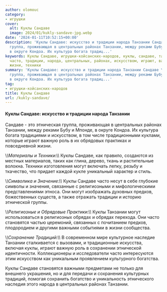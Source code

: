 ```yaml
---
author: olomouc
category:
- игрушки
cover:
  alt: Куклы Сандаве
  image: 2024/01/kukly-sandave-jpg.webp
date: '2024-01-11T10:52:15+00:00'
description: 'Куклы Сандаве: искусство и традиции народа Танзании Сандаве \- это этническая
  группа, проживающая в центральных районах Танзании, между реками Бубу и Мпонде,
  в округе Кондоа. Их культура богата традиц...'
keywords: Куклы Сандаве, игрушки-койсанских-народов, куклы, сандаве, танзании, могут,
  часто, традиции, народа, центральных, районах, искусством, играют, важную, роль,
  жизни, техники
summary: 'Куклы Сандаве: искусство и традиции народа Танзании Сандаве \- это этническая
  группа, проживающая в центральных районах Танзании, между реками Бубу и Мпонде,
  в округе Кондоа. Их культура богата традиц...'
tag:
- игрушки-койсанских-народов
title: Куклы Сандаве
url: /kukly-sandave/
---
```


#### Куклы Сандаве: искусство и традиции народа Танзании

Сандаве \- это этническая группа, проживающая в центральных районах Танзании, между реками Бубу и Мпонде, в округе Кондоа. Их культура богата традициями и искусством, в том числе традиционными куклами, которые играют важную роль в их обрядовых практиках и повседневной жизни.

\\*\\*Материалы и Техники:\\*\\* Куклы Сандаве, как правило, создаются из местных материалов, таких как глина, дерево, ткань и растительные волокна. Техники изготовления могут включать лепку, резьбу и ткачество, что придает каждой кукле уникальный характер и стиль.

\\*\\*Символика и Значение:\\*\\* Куклы Сандаве часто несут в себе глубокие символы и значения, связанные с религиозными и мифологическими представлениями этноса. Они могут изображать духовных предков, божественных существ, а также отражать традиции и историю этнической группы.

\\*\\*Религиозные и Обрядовые Практики:\\*\\* Куклы Танзании могут использоваться в религиозных обрядах и обрядах перехода. Они часто становятся частью церемоний, связанных с почитанием предков, плодородием и другими важными событиями в жизни сообщества.

\\*\\*Сохранение Традиций:\\*\\* В современном мире культурное наследие Танзании сталкивается с вызовами, и традиционные искусства, включая куклы, играют важную роль в сохранении этнической идентичности. Коллекционеры и исследователи часто интересуются этим искусством как уникальным проявлением культурного богатства.

Куклы Сандаве становятся важными предметами не только для внешнего украшения, но и для передачи и сохранения культурных традиций, помогая сохранить богатство и уникальность этнического наследия этого народа в центральных районах Танзании.